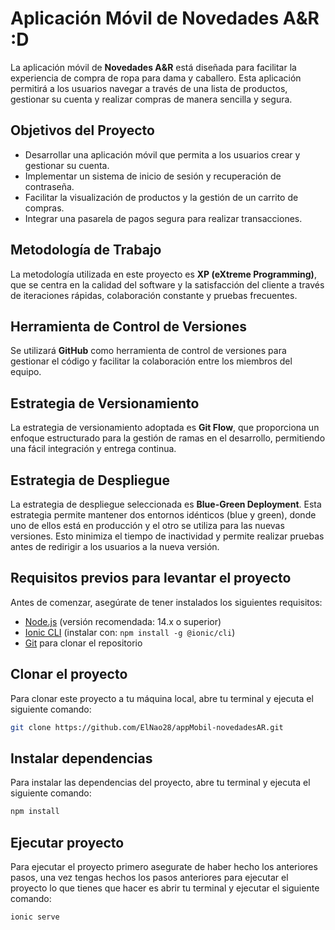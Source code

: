 # Aplicación Móvil de Novedades A&R :D

La aplicación móvil de **Novedades A&R** está diseñada para facilitar la experiencia de compra de ropa para dama y caballero. Esta aplicación permitirá a los usuarios navegar a través de una lista de productos, gestionar su cuenta y realizar compras de manera sencilla y segura.

## Objetivos del Proyecto

- Desarrollar una aplicación móvil que permita a los usuarios crear y gestionar su cuenta.
- Implementar un sistema de inicio de sesión y recuperación de contraseña.
- Facilitar la visualización de productos y la gestión de un carrito de compras.
- Integrar una pasarela de pagos segura para realizar transacciones.

## Metodología de Trabajo

La metodología utilizada en este proyecto es **XP (eXtreme Programming)**, que se centra en la calidad del software y la satisfacción del cliente a través de iteraciones rápidas, colaboración constante y pruebas frecuentes.

## Herramienta de Control de Versiones

Se utilizará **GitHub** como herramienta de control de versiones para gestionar el código y facilitar la colaboración entre los miembros del equipo.

## Estrategia de Versionamiento

La estrategia de versionamiento adoptada es **Git Flow**, que proporciona un enfoque estructurado para la gestión de ramas en el desarrollo, permitiendo una fácil integración y entrega continua.

## Estrategia de Despliegue

La estrategia de despliegue seleccionada es **Blue-Green Deployment**. Esta estrategia permite mantener dos entornos idénticos (blue y green), donde uno de ellos está en producción y el otro se utiliza para las nuevas versiones. Esto minimiza el tiempo de inactividad y permite realizar pruebas antes de redirigir a los usuarios a la nueva versión.

## Requisitos previos para levantar el proyecto

Antes de comenzar, asegúrate de tener instalados los siguientes requisitos:

- [Node.js](https://nodejs.org/) (versión recomendada: 14.x o superior)
- [Ionic CLI](https://ionicframework.com/docs/cli) (instalar con: `npm install -g @ionic/cli`)
- [Git](https://git-scm.com/) para clonar el repositorio

## Clonar el proyecto

Para clonar este proyecto a tu máquina local, abre tu terminal y ejecuta el siguiente comando:

```bash
git clone https://github.com/ElNao28/appMobil-novedadesAR.git
```

## Instalar dependencias

Para instalar las dependencias del proyecto, abre tu terminal y ejecuta el siguiente comando:

```bash
npm install
```

## Ejecutar proyecto

Para ejecutar el proyecto primero asegurate de haber hecho los anteriores pasos, una vez tengas hechos los pasos anteriores para ejecutar el proyecto
lo que tienes que hacer es abrir tu terminal y ejecutar el siguiente comando:

```bash
ionic serve
```
